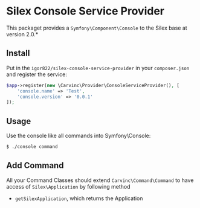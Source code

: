# Silex Console Service Provider

This packaget provides a `Symfony\Component\Console` to the Silex base at version 2.0.*

## Install

Put in the `igor822/silex-console-service-provider` in your `composer.json` and register the service:

```php
$app->register(new \Carvinc\Provider\ConsoleServiceProvider(), [
    'console.name' => 'Test',
    'console.version' => '0.0.1'
]);
```

## Usage

Use the console like all commands into Symfony\Console:

```sh
$ ./console command
```

## Add Command

All your Command Classes should extend `Carvinc\Command\Command` to have access of `Silex\Application` by following method

* `getSilexApplication`, which returns the Application